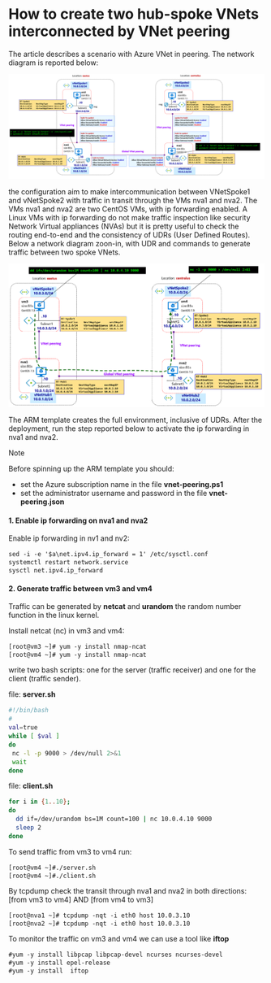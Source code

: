 <properties
pageTitle= 'how to create two Azure hub-spoke VNets interconnected by global VNet peering by ARM'
description= "ARM template to create two Azure hub-spoke VNets interconnected by global VNet peering"
documentationcenter: na
services=""
documentationCenter="na"
authors="fabferri"
manager=""
editor=""/>

<tags
   ms.service="howto-example-Azure"
   ms.devlang="na"
   ms.topic="article"
   ms.tgt_pltfrm="na"
   ms.workload="na"
   ms.date="26/07/2018"
   ms.author="fabferri" />

# How to create two hub-spoke VNets interconnected by VNet peering


The article describes a scenario with Azure VNet in peering. The network diagram is reported below:

[![1]][1]

the configuration aim to make intercommunication between VNetSpoke1 and vNetSpoke2 with traffic in transit through the VMs nva1 and nva2. The VMs nva1 and nva2 are two CentOS VMs,  with ip forwarding enabled. A Linux VMs with ip forwarding do not make traffic inspection like security Network Virtual appliances (NVAs)  but it is pretty useful to  check the routing end-to-end and the consistency of UDRs (User Defined Routes).
Below a network diagram zoon-in, with UDR and commands to generate traffic between two spoke VNets.

[![2]][2]

The ARM template creates the full environment, inclusive of UDRs. After the deployment, run the step reported below to activate the ip forwarding in nva1 and nva2.

> [!NOTE]
> Before spinning up the ARM template you should:
> * set the Azure subscription name in the file **vnet-peering.ps1**
> * set the administrator username and password in the file **vnet-peering.json**
>


#### <a name="EnableIPForwarding"></a>1. Enable ip forwarding on nva1 and nva2

Enable ip forwarding in nv1 and nv2:

```
sed -i -e '$a\net.ipv4.ip_forward = 1' /etc/sysctl.conf
systemctl restart network.service
sysctl net.ipv4.ip_forward
```

#### <a name="Iperf3"></a>2. Generate traffic between vm3 and vm4
Traffic can be generated by **netcat** and **urandom** the random number function in the linux kernel.

Install netcat (nc) in vm3 and vm4:
```
[root@vm3 ~]# yum -y install nmap-ncat
[root@vm4 ~]# yum -y install nmap-ncat
```
write two bash scripts: one for the server (traffic receiver) and one for the client (traffic sender).

file: **server.sh**

```bash
#!/bin/bash
#
val=true
while [ $val ]
do
 nc -l -p 9000 > /dev/null 2>&1
 wait
done
```
file: **client.sh**

```bash
for i in {1..10};
do
  dd if=/dev/urandom bs=1M count=100 | nc 10.0.4.10 9000
  sleep 2
done
```
To send traffic from vm3 to vm4 run:

```console
[root@vm4 ~]#./server.sh
[root@vm4 ~]#./client.sh
```

By tcpdump check the transit through nva1 and nva2 in both directions: [from vm3 to vm4] AND [from vm4 to vm3]

```console
[root@nva1 ~]# tcpdump -nqt -i eth0 host 10.0.3.10
[root@nva2 ~]# tcpdump -nqt -i eth0 host 10.0.3.10
```

To monitor the traffic on vm3 and vm4 we can use a tool like **iftop**

```console
#yum -y install libpcap libpcap-devel ncurses ncurses-devel
#yum -y install epel-release
#yum -y install  iftop
```

<!--Image References-->

[1]: ./media/network-diagram.png "network diagram"
[2]: ./media/flow.png "tcp flow transit from vm2 to vm3"

<!--Link References-->

